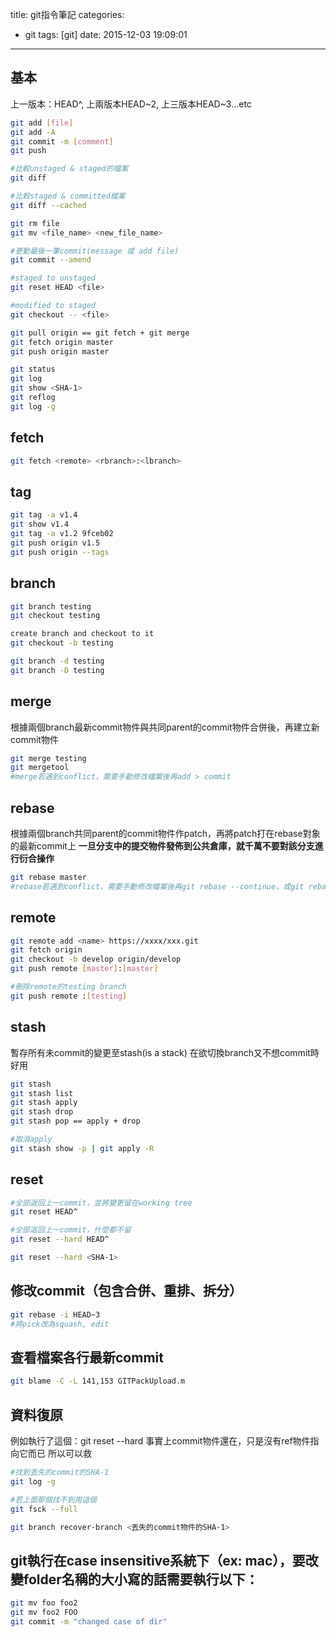 title: git指令筆記
categories:
  - git
tags: [git]
date: 2015-12-03 19:09:01
---

<!-- toc -->

## 基本
上一版本：HEAD^, 上兩版本HEAD~2, 上三版本HEAD~3...etc
``` bash
git add [file]
git add -A
git commit -m [comment]
git push
```
<!-- more -->
``` bash
#比較unstaged & staged的檔案
git diff

#比較staged & committed檔案
git diff --cached

git rm file
git mv <file_name> <new_file_name>

#更動最後一筆commit(message 或 add file)
git commit --amend

#staged to unstaged
git reset HEAD <file>

#modified to staged
git checkout -- <file>

git pull origin == git fetch + git merge
git fetch origin master
git push origin master

git status
git log
git show <SHA-1>
git reflog
git log -g
```

## fetch
``` bash
git fetch <remote> <rbranch>:<lbranch>
```

## tag
``` bash
git tag -a v1.4
git show v1.4
git tag -a v1.2 9fceb02
git push origin v1.5
git push origin --tags
```

## branch
``` bash
git branch testing
git checkout testing

create branch and checkout to it
git checkout -b testing

git branch -d testing
git branch -D testing
```

## merge
根據兩個branch最新commit物件與共同parent的commit物件合併後，再建立新commit物件
``` bash
git merge testing
git mergetool
#merge若遇到conflict，需要手動修改檔案後再add > commit
```

## rebase
根據兩個branch共同parent的commit物件作patch，再將patch打在rebase對象的最新commit上
**一旦分支中的提交物件發佈到公共倉庫，就千萬不要對該分支進行衍合操作**
``` bash
git rebase master
#rebase若遇到conflict，需要手動修改檔案後再git rebase --continue，或git rebase --abort放棄rebase
```

## remote
``` bash
git remote add <name> https://xxxx/xxx.git
git fetch origin
git checkout -b develop origin/develop
git push remote [master]:[master]

#刪除remote的testing branch
git push remote :[testing]
```

## stash
暫存所有未commit的變更至stash(is a stack)
在欲切換branch又不想commit時好用
``` bash
git stash
git stash list
git stash apply
git stash drop
git stash pop == apply + drop

#取消apply
git stash show -p | git apply -R
```

## reset
``` bash
#全部返回上一commit，並將變更留在working tree
git reset HEAD^

#全部返回上一commit，什麼都不留
git reset --hard HEAD^

git reset --hard <SHA-1>
```

## 修改commit（包含合併、重排、拆分）
``` bash
git rebase -i HEAD~3
#將pick改為squash, edit
```

## 查看檔案各行最新commit
``` bash
git blame -C -L 141,153 GITPackUpload.m
```

## 資料復原
例如執行了這個：git reset --hard
事實上commit物件還在，只是沒有ref物件指向它而已
所以可以救
``` bash
#找到丟失的commit的SHA-1
git log -g

#若上面那個找不到用這個
git fsck --full

git branch recover-branch <丟失的commit物件的SHA-1>
```

## git執行在case insensitive系統下（ex: mac），要改變folder名稱的大小寫的話需要執行以下：
``` bash
git mv foo foo2
git mv foo2 FOO
git commit -m "changed case of dir"
```
